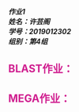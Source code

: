 ___作业1___  
___姓名：许芸阁___  
___学号：2019012302___  
___组别：第4组___  
## <font color=violetred>BLAST作业：</font>




## <font color=violetred>MEGA作业：</font>

